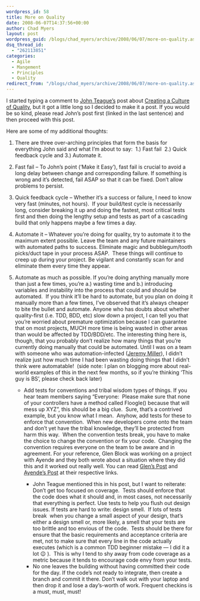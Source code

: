 ```yaml
---
wordpress_id: 58
title: More on Quality
date: 2008-06-07T14:37:56+00:00
author: Chad Myers
layout: post
wordpress_guid: /blogs/chad_myers/archive/2008/06/07/more-on-quality.aspx
dsq_thread_id:
  - "262113851"
categories:
  - Agile
  - Mangement
  - Principles
  - Quality
redirect_from: "/blogs/chad_myers/archive/2008/06/07/more-on-quality.aspx/"
---
```

I started typing a comment to [John Teague&#8217;s](http://johnteague.lostechies.com) post about [Creating a Culture of Quality](https://lostechies.com/blogs/johnteague/archive/2008/06/06/creating-a-culture-of-quality.aspx#3581), but it got a little long so I decided to make it a post. If you would be so kind, please read John&#8217;s post first (linked in the last sentence) and then proceed with this post.

Here are some of my additional thoughts:

  1. There are three over-arching principles that form the basis for everything John said and what I&#8217;m about to say:&nbsp; 1.) Fast fail&nbsp; 2.) Quick feedback cycle and 3.) Automate it.
  1. Fast fail &#8211; To John&#8217;s point (&#8216;Make it Easy&#8217;), fast fail is crucial to avoid a long delay between change and corresponding failure. If something is wrong and it&#8217;s detected, fail ASAP so that it can be fixed. Don&#8217;t allow problems to persist.
  2. Quick feedback cycle &#8211; Whether it&#8217;s a success or failure, I need to know very fast (minutes, not hours).&nbsp; If your build/test cycle is necessarily long, consider breaking it up and doing the fastest, most critical tests first and then doing the lengthy setup and tests as part of a cascading build that only happens maybe a few times a day.
  3. Automate it &#8211; Whatever you&#8217;re doing for quality, try to automate it to the maximum extent possible. Leave the team and any future maintainers with automated paths to success. Eliminate magic and bubblegum/tooth picks/duct tape in your process ASAP.&nbsp; These things will continue to creep up during your project. Be vigilant and constantly scan for and eliminate them every time they appear.

  2. Automate as much as possible. If you&#8217;re doing anything manually more than just a few times, you&#8217;re a.) wasting time and b.) introducing variables and instability into the process that could and should be automated.&nbsp; If you think it&#8217;ll be hard to automate, but you plan on doing it manually more than a few times, I&#8217;ve observed that it&#8217;s always cheaper to bite the bullet and automate. Anyone who has doubts about whether quality-first (i.e. TDD, BDD, etc) slow down a project, I can tell you that you&#8217;re worried about premature optimization because I can guarantee that on most projects, MUCH more time is being wasted in other areas than would be affected by TDD/BDD/etc. 
    The interesting thing here is, though, that you probably don&#8217;t realize how many things that you&#8217;re currently doing manually that could be automated. Until I was on a team with someone who was automation-infected ([Jeremy Miller](http://codebetter.com/blogs/jeremy.miller/default.aspx)), I didn&#8217;t realize just how much time I had been wasting doing things that I didn&#8217;t think were automatable!&nbsp; (side note: I plan on blogging more about real-world examples of this in the next few months, so if you&#8217;re thinking &#8216;This guy is BS&#8217;, please check back later)</li> 
    
      * Add tests for conventions and tribal wisdom types of things. If you hear team members saying &#8220;Everyone:&nbsp; Please make sure that none of your controllers have a method called Floogle() because that will mess up XYZ&#8221;, this should be a big clue.&nbsp; Sure, that&#8217;s a contrived example, but you know what I mean.&nbsp; Anyhow, add tests for these to enforce that convention.&nbsp; When new developers come onto the team and don&#8217;t yet have the tribal knowledge, they&#8217;ll be protected from harm this way.&nbsp; When the convention tests break, you have to make the choice to change the convention or fix your code.&nbsp; Changing the convention requires everyone on the team to be aware and in agreement. 
        For your reference, Glen Block was working on a project with Ayende and they both wrote about a situation where they did this and it worked out really well. You can read [Glen&#8217;s Post](http://codebetter.com/blogs/glenn.block/archive/2008/05/04/prismshouldnotreferenceunity.aspx) and [Ayende&#8217;s Post](http://ayende.com/Blog/archive/2008/05/05/Actively-enforce-your-conventions.aspx) at their respective links.</li> 
        
          * John Teague mentioned this in his post, but I want to reiterate: Don&#8217;t get too focused on coverage.&nbsp; Tests should enforce that the code does what it should and, in most cases, not necessarily that everything is perfect. Use tests to help you flush out design issues. If tests are hard to write: design smell.&nbsp; If lots of tests break&nbsp; when you change a small aspect of your design, that&#8217;s either a design smell or, more likely, a smell that your tests are too brittle and too envious of the code.&nbsp; Tests should be there for ensure that the basic requirements and acceptance criteria are met, not to make sure that every line in the code actually executes (which is a common TDD beginner mistake &#8212; I did it a lot 😉 ).&nbsp; This is why I tend to shy away from code coverage as a metric because it tends to encourage code envy from your tests. 
          * No one leaves the building without having committed their code for the day. If the code&#8217;s not ready to integrate, then create a branch and commit it there. Don&#8217;t walk out with your laptop and then drop it and lose a day&#8217;s-worth of work. Frequent checkins is a must, must, must!</ol>